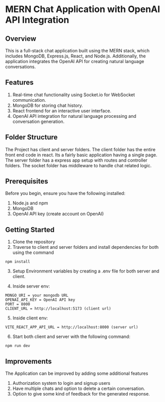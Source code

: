 # MERN Chat Application with OpenAI API Integration

## Overview

This is a full-stack chat application built using the MERN stack, which includes MongoDB, Express.js, React, and Node.js. Additionally, the application integrates the OpenAI API for creating natural language conversations.

## Features

1. Real-time chat functionality using Socket.io for WebSocket communication.
2. MongoDB for storing chat history.
3. React frontend for an interactive user interface.
4. OpenAI API integration for natural language processing and conversation generation.

## Folder Structure

The Project has client and server folders. The client folder has the entire front end code in react. Its a fairly basic application having a single page.
The server folder has a express app setup with routes and controller folders. The socket folder has middleware to handle chat related logic.

## Prerequisites

Before you begin, ensure you have the following installed:

1. Node.js and npm
2. MongoDB
3. OpenAI API key (create account on OpenAI)

## Getting Started

1. Clone the repository
2. Traverse to client and server folders and install dependencies for both using the command

```
npm install
```

3. Setup Environment variables by creating a .env file for both server and client.

4. Inside server env:

```
MONGO_URI = your mongodb URL
OPENAI_API_KEY = OpenAI API key
PORT = 8000
CLIENT_URL = http://localhost:5173 (client url)
```

5. Inside client env:

```
VITE_REACT_APP_API_URL = http://localhost:8000 (server url)
```

6. Start both client and server with the following command:

```
npm run dev
```

## Improvements

The Application can be improved by adding some additional features

1. Authorization system to login and signup users
2. Have multiple chats and option to delete a certain conversation.
3. Option to give some kind of feedback for the generated response.
